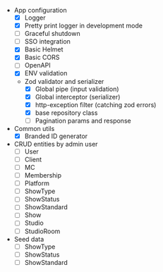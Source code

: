 
- App configuration
  - [x] Logger
  - [x] Pretty print logger in development mode
  - [ ] Graceful shutdown
  - [ ] SSO integration
  - [x] Basic Helmet
  - [x] Basic CORS
  - [ ] OpenAPI 
  - [x] ENV validation
  - Zod validator and serializer
    - [x] Global pipe (input validation)
    - [x] Global interceptor (serializer)
    - [x] http-exception filter (catching zod errors)
    - [x] base repository class
    - [ ] Pagination params and response

- Common utils
  - [x] Branded ID generator

- CRUD entities by admin user
  - [ ] User 
  - [ ] Client 
  - [ ] MC 
  - [ ] Membership 
  - [ ] Platform 
  - [ ] ShowType 
  - [ ] ShowStatus 
  - [ ] ShowStandard 
  - [ ] Show 
  - [ ] Studio 
  - [ ] StudioRoom 

- Seed data
  - [ ] ShowType
  - [ ] ShowStatus
  - [ ] ShowStandard
